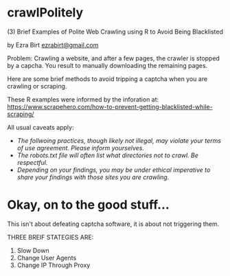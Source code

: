 # crawlPolitely
(3) Brief Examples of Polite Web Crawling using R to Avoid Being Blacklisted

by Ezra Birt
ezrabirt@gmail.com

 
Problem: Crawling a website, and after a few pages, the crawler is stopped by a capcha. You result to manually downloading the remaining pages.

Here are some brief methods to avoid tripping a captcha when you are crawling or scraping.

These R examples were informed by the inforation at:
https://www.scrapehero.com/how-to-prevent-getting-blacklisted-while-scraping/

All usual caveats apply:
- _The follwoing practices, though likely not illegal, may violate your terms of use agreement. Please inform yourselves._
- _The robots.txt file will often list what directories not to crawl.  Be respectful._
- _Depending on your findings, you may be under ethical imperative to share your findings with those sites you are crawling._


# Okay, on to the good stuff...

This isn't about defeating captcha software, it is about not triggering them.

THREE BREIF STATEGIES ARE:
1. Slow Down
2. Change User Agents
3. Change IP Through Proxy
